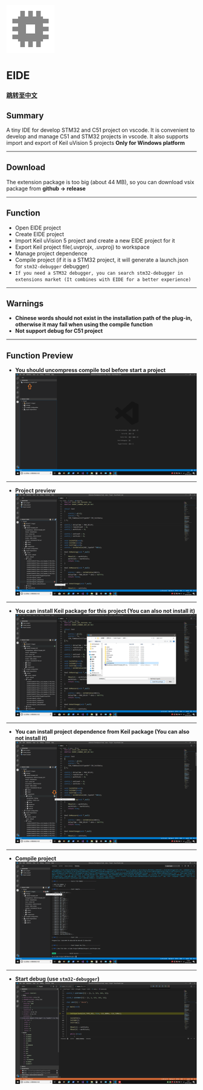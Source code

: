 ![App Icon](./res/icon/icon.png)
# EIDE

### [跳转至中文](https://github.com/github0null/eide/blob/master/README.md)

## Summary

A tiny IDE for develop STM32 and C51 project on vscode. It is convenient to develop and manage C51 and STM32 projects in vscode. It also supports import and export of Keil uVision 5 projects **Only for Windows platform**

***

## Download

The extension package is too big (about 44 MB), so you can download vsix package from **github -> release**

***

## Function

* Open EIDE project
* Create EIDE project
* Import Keil uVision 5 project and create a new EIDE project for it
* Export Keil project file(.uvprojx, .uvproj) to workspace
* Manage project dependence
* Compile project (if it is a STM32 project, it will generate a launch.json for `stm32-debugger` debugger)
* `If you need a STM32 debugger, you can search stm32-debugger in extensions market (It combines with EIDE for a better experience)`

***

## Warnings
  + **Chinese words should not exist in the installation path of the plug-in, otherwise it may fail when using the compile function**
  + **Not support debug for C51 project**

***

## Function Preview

* **You should uncompress compile tool before start a project** ![unzip tool](./res/preview/unzip_tool_en.png)

***

* **Project preview** ![project preview](./res/preview/prjView_en.png)

***

* **You can install Keil package for this project (You can also not install it)** ![install pack](./res/preview/install_pack_en.png)

***

* **You can install project dependence from Keil package (You can also not install it)** ![install prj dep](./res/preview/install_dep_en.png)

***

* **Compile project** ![compile prj](./res/preview/compile_en.png)

***

* **Start debug (use `stm32-debugger`)** ![debug prj](./res/preview/debug.png)
